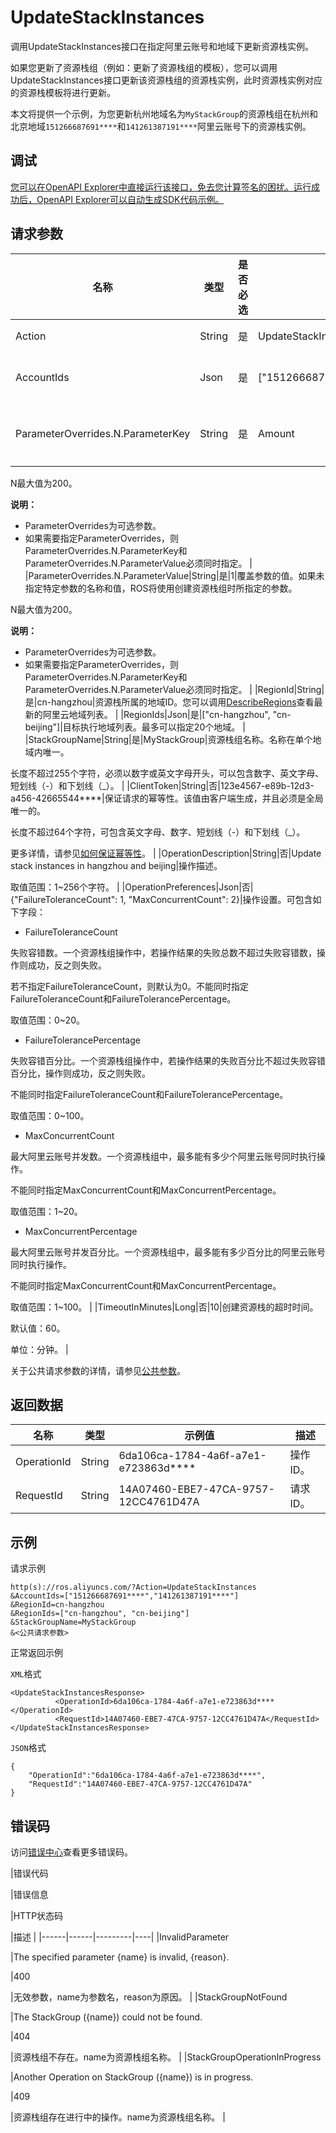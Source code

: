 # UpdateStackInstances

调用UpdateStackInstances接口在指定阿里云账号和地域下更新资源栈实例。

如果您更新了资源栈组（例如：更新了资源栈组的模板），您可以调用UpdateStackInstances接口更新该资源栈组的资源栈实例，此时资源栈实例对应的资源栈模板将进行更新。

本文将提供一个示例，为您更新杭州地域名为`MyStackGroup`的资源栈组在杭州和北京地域`151266687691****`和`141261387191****`阿里云账号下的资源栈实例。

## 调试

[您可以在OpenAPI Explorer中直接运行该接口，免去您计算签名的困扰。运行成功后，OpenAPI Explorer可以自动生成SDK代码示例。](https://api.aliyun.com/#product=ROS&api=UpdateStackInstances&type=RPC&version=2019-09-10)

## 请求参数

|名称|类型|是否必选|示例值|描述|
|--|--|----|---|--|
|Action|String|是|UpdateStackInstances|要执行的操作，取值：UpdateStackInstances。 |
|AccountIds|Json|是|\["151266687691\*\*\*\*","141261387191\*\*\*\*"\]|目标执行阿里云账号列表。最多可以指定20个阿里云账号。 |
|ParameterOverrides.N.ParameterKey|String|是|Amount|覆盖参数的名称。 如果未指定特定参数的名称和值，ROS将使用创建资源栈组时所指定的参数。

 N最大值为200。

 **说明：**

-   ParameterOverrides为可选参数。
-   如果需要指定ParameterOverrides，则ParameterOverrides.N.ParameterKey和ParameterOverrides.N.ParameterValue必须同时指定。 |
|ParameterOverrides.N.ParameterValue|String|是|1|覆盖参数的值。如果未指定特定参数的名称和值，ROS将使用创建资源栈组时所指定的参数。

 N最大值为200。

 **说明：**

-   ParameterOverrides为可选参数。
-   如果需要指定ParameterOverrides，则ParameterOverrides.N.ParameterKey和ParameterOverrides.N.ParameterValue必须同时指定。 |
|RegionId|String|是|cn-hangzhou|资源栈所属的地域ID。您可以调用[DescribeRegions](~~131035~~)查看最新的阿里云地域列表。 |
|RegionIds|Json|是|\["cn-hangzhou", "cn-beijing"\]|目标执行地域列表。最多可以指定20个地域。 |
|StackGroupName|String|是|MyStackGroup|资源栈组名称。名称在单个地域内唯一。

 长度不超过255个字符，必须以数字或英文字母开头，可以包含数字、英文字母、短划线（-）和下划线（\_）。 |
|ClientToken|String|否|123e4567-e89b-12d3-a456-42665544\*\*\*\*|保证请求的幂等性。该值由客户端生成，并且必须是全局唯一的。

 长度不超过64个字符，可包含英文字母、数字、短划线（-）和下划线（\_）。

 更多详情，请参见[如何保证幂等性](~~134212~~)。 |
|OperationDescription|String|否|Update stack instances in hangzhou and beijing|操作描述。

 取值范围：1~256个字符。 |
|OperationPreferences|Json|否|\{"FailureToleranceCount": 1, "MaxConcurrentCount": 2\}|操作设置。可包含如下字段：

 -   FailureToleranceCount

 失败容错数。一个资源栈组操作中，若操作结果的失败总数不超过失败容错数，操作则成功，反之则失败。

 若不指定FailureToleranceCount，则默认为0。不能同时指定FailureToleranceCount和FailureTolerancePercentage。

 取值范围：0~20。

 -   FailureTolerancePercentage

 失败容错百分比。一个资源栈组操作中，若操作结果的失败百分比不超过失败容错百分比，操作则成功，反之则失败。

 不能同时指定FailureToleranceCount和FailureTolerancePercentage。

 取值范围：0~100。

 -   MaxConcurrentCount

 最大阿里云账号并发数。一个资源栈组中，最多能有多少个阿里云账号同时执行操作。

 不能同时指定MaxConcurrentCount和MaxConcurrentPercentage。

 取值范围：1~20。

 -   MaxConcurrentPercentage

 最大阿里云账号并发百分比。一个资源栈组中，最多能有多少百分比的阿里云账号同时执行操作。

 不能同时指定MaxConcurrentCount和MaxConcurrentPercentage。

 取值范围：1~100。 |
|TimeoutInMinutes|Long|否|10|创建资源栈的超时时间。

 默认值：60。

 单位：分钟。 |

关于公共请求参数的详情，请参见[公共参数](~~131957~~)。

## 返回数据

|名称|类型|示例值|描述|
|--|--|---|--|
|OperationId|String|6da106ca-1784-4a6f-a7e1-e723863d\*\*\*\*|操作ID。 |
|RequestId|String|14A07460-EBE7-47CA-9757-12CC4761D47A|请求ID。 |

## 示例

请求示例

```
http(s)://ros.aliyuncs.com/?Action=UpdateStackInstances
&AccountIds=["151266687691****","141261387191****"]
&RegionId=cn-hangzhou
&RegionIds=["cn-hangzhou", "cn-beijing"]
&StackGroupName=MyStackGroup
&<公共请求参数>
```

正常返回示例

`XML`格式

```
<UpdateStackInstancesResponse>
		  <OperationId>6da106ca-1784-4a6f-a7e1-e723863d****</OperationId>
		  <RequestId>14A07460-EBE7-47CA-9757-12CC4761D47A</RequestId>
</UpdateStackInstancesResponse>
```

`JSON`格式

```
{
    "OperationId":"6da106ca-1784-4a6f-a7e1-e723863d****",
    "RequestId":"14A07460-EBE7-47CA-9757-12CC4761D47A"
}
```

## 错误码

访问[错误中心](https://error-center.alibabacloud.com/status/product/ROS)查看更多错误码。

|错误代码

|错误信息

|HTTP状态码

|描述 |
|------|------|---------|----|
|InvalidParameter

|The specified parameter \{name\} is invalid, \{reason\}.

|400

|无效参数，name为参数名，reason为原因。 |
|StackGroupNotFound

|The StackGroup \(\{name\}\) could not be found.

|404

|资源栈组不存在。name为资源栈组名称。 |
|StackGroupOperationInProgress

|Another Operation on StackGroup \(\{name\}\) is in progress.

|409

|资源栈组存在进行中的操作。name为资源栈组名称。 |

